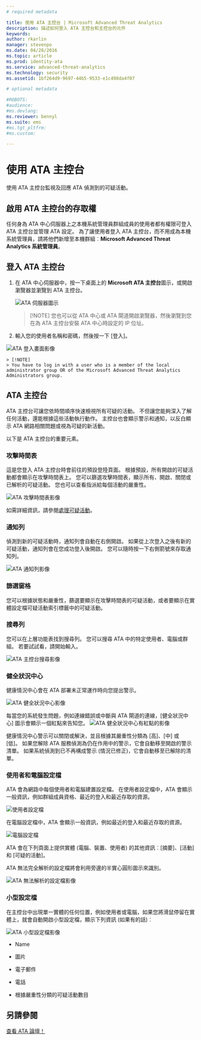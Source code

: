 ```yaml
---
# required metadata

title: 使用 ATA 主控台 | Microsoft Advanced Threat Analytics
description: 描述如何登入 ATA 主控台和主控台的元件
keywords:
author: rkarlin
manager: stevenpo
ms.date: 04/28/2016
ms.topic: article
ms.prod: identity-ata
ms.service: advanced-threat-analytics
ms.technology: security
ms.assetid: 1bf264d9-9697-44b5-9533-e1c498da4f07

# optional metadata

#ROBOTS:
#audience:
#ms.devlang:
ms.reviewer: bennyl
ms.suite: ems
#ms.tgt_pltfrm:
#ms.custom:

---
```


# 使用 ATA 主控台

使用 ATA 主控台監視及回應 ATA 偵測到的可疑活動。

## 啟用 ATA 主控台的存取權
任何身為 ATA 中心伺服器上之本機系統管理員群組成員的使用者都有權限可登入 ATA 主控台並管理 ATA 設定。
為了讓使用者登入 ATA 主控台，而不用成為本機系統管理員，請將他們新增至本機群組︰**Microsoft Advanced Threat Analytics 系統管理員**。

## 登入 ATA 主控台

1. 在 ATA 中心伺服器中，按一下桌面上的 **Microsoft ATA 主控台**圖示，或開啟瀏覽器並瀏覽到 ATA 主控台。

    ![ATA 伺服器圖示](media/ata-server-icon.png)

    > [!NOTE] 您也可以從 ATA 中心或 ATA 閘道開啟瀏覽器，然後瀏覽到您在為 ATA 主控台安裝 ATA 中心時設定的 IP 位址。    

2.  輸入您的使用者名稱和密碼，然後按一下 [登入]。

![ATA 登入畫面影像](media/ATA-log-in-screen.jpg)

    > [!NOTE]
    > You have to log in with a user who is a member of the local administrator group OR of the Microsoft Advanced Threat Analytics Administrators group.

## ATA 主控台

ATA 主控台可讓您依時間順序快速檢視所有可疑的活動。 不但讓您能夠深入了解任何活動，還能根據這些活動執行動作。 主控台也會顯示警示和通知，以反白顯示 ATA 網路相關問題或視為可疑的新活動。

以下是 ATA 主控台的重要元素。


### 攻擊時間表

這是您登入 ATA 主控台時會前往的預設登陸頁面。 根據預設，所有開啟的可疑活動都會顯示在攻擊時間表上。 您可以篩選攻擊時間表，顯示所有、開啟、關閉或已解析的可疑活動。 您也可以查看指派給每個活動的嚴重性。

![ATA 攻擊時間表影像](media/attack-timeline.png)

如需詳細資訊，請參閱[處理可疑活動](/advanced-threat-analytics/deploy-use/working-with-suspicious-activities)。

### 通知列

偵測到新的可疑活動時，通知列會自動在右側開啟。 如果從上次登入之後有新的可疑活動，通知列會在您成功登入後開啟。 您可以隨時按一下右側箭號來存取通知列。

![ATA 通知列影像](media/notification-bar.png)

### 篩選窗格

您可以根據狀態和嚴重性，篩選要顯示在攻擊時間表的可疑活動，或者要顯示在實體設定檔可疑活動索引標籤中的可疑活動。

### 搜尋列

您可以在上層功能表找到搜尋列。 您可以搜尋 ATA 中的特定使用者、電腦或群組。 若要試試看，請開始輸入。

![ATA 主控台搜尋影像](media/ATA-console-search.png)

### 健全狀況中心

健康情況中心會在 ATA 部署未正常運作時向您提出警示。

![ATA 健全狀況中心影像](media/health-center.png)

每當您的系統發生問題，例如連線錯誤或中斷與 ATA 閘道的連線，[健全狀況中心] 圖示會顯示一個紅點來告知您。 ![ATA 健全狀況中心有紅點的影像](media/ATA-Health-Center-Alert-red-dot.png)

健康情況中心警示可以關閉或解決，並且根據其嚴重性分類為 [高]、[中] 或 [低]。 如果您解除 ATA 服務偵測為仍在作用中的警示，它會自動移至開啟的警示清單。 如果系統偵測到已不再構成警示 (情況已修正)，它會自動移至已解除的清單。

### 使用者和電腦設定檔

ATA 會為網路中每個使用者和電腦建置設定檔。 在使用者設定檔中，ATA 會顯示一般資訊，例如群組成員資格、最近的登入和最近存取的資源。

![使用者設定檔](media/user-profile.png)

在電腦設定檔中，ATA 會顯示一般資訊，例如最近的登入和最近存取的資源。

![電腦設定檔](media/computer-profile.png)

ATA 會在下列頁面上提供實體 (電腦、裝置、使用者) 的其他資訊︰[摘要]、[活動] 和 [可疑的活動]。

ATA 無法完全解析的設定檔將會利用旁邊的半實心圓形圖示來識別。


![ATA 無法解析的設定檔影像](media/ATA-Unresolved-Profile.jpg)

### 小型設定檔

在主控台中出現單一實體的任何位置，例如使用者或電腦，如果您將滑鼠停留在實體上，就會自動開啟小型設定檔，顯示下列資訊 (如果有的話)︰

![ATA 小型設定檔影像](media/ATA-mini-profile.jpg)

-   Name

-   圖片

-   電子郵件

-   電話

-   根據嚴重性分類的可疑活動數目



## 另請參閱
[查看 ATA 論壇！](https://social.technet.microsoft.com/Forums/security/en-US/home?forum=mata)


<!--HONumber=May16_HO3-->


